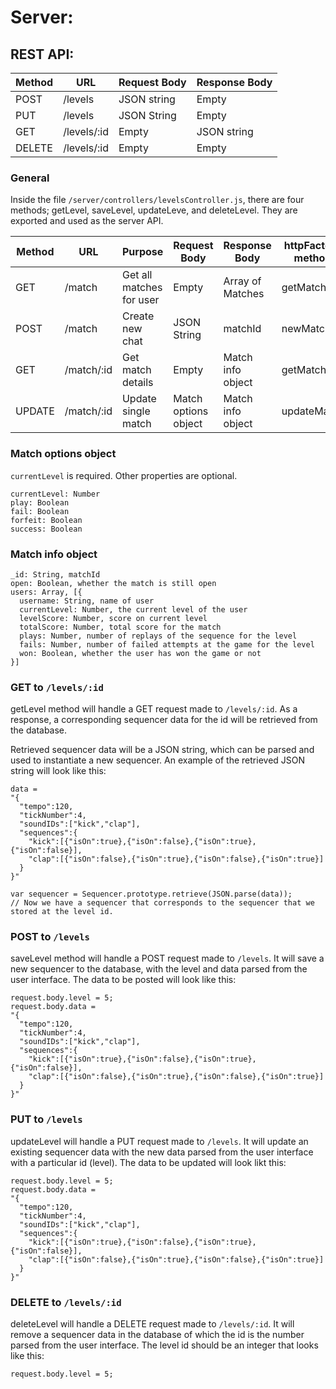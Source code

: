 Server:
=======

REST API:
---------

| Method | URL         | Request Body | Response Body |
|--------|-------------|--------------|---------------|
| POST   | /levels     | JSON string  | Empty         |
| PUT    | /levels     | JSON String  | Empty         |
| GET    | /levels/:id | Empty        | JSON string   |
| DELETE | /levels/:id | Empty        | Empty         |

### General
Inside the file `/server/controllers/levelsController.js`, there are four methods; getLevel, saveLevel, updateLeve, and deleteLevel. They are exported and used as the server API.

| Method | URL         | Purpose                  | Request Body         | Response Body     | httpFactory method |
|--------|-------------|--------------------------|----------------------|-------------------|--------------------|
| GET    | /match      | Get all matches for user | Empty                | Array of Matches  | getMatches         |
| POST   | /match      | Create new chat          | JSON String          | matchId           | newMatch           |
| GET    | /match/:id  | Get match details        | Empty                | Match info object | getMatch           |
| UPDATE | /match/:id  | Update single match      | Match options object | Match info object | updateMatch        |

### Match options object
`currentLevel` is required. Other properties are optional.

```
currentLevel: Number
play: Boolean
fail: Boolean
forfeit: Boolean
success: Boolean
```

### Match info object

```
_id: String, matchId
open: Boolean, whether the match is still open
users: Array, [{
  username: String, name of user
  currentLevel: Number, the current level of the user
  levelScore: Number, score on current level
  totalScore: Number, total score for the match
  plays: Number, number of replays of the sequence for the level
  fails: Number, number of failed attempts at the game for the level
  won: Boolean, whether the user has won the game or not
}]
```

### GET to `/levels/:id`
getLevel method will handle a GET request made to `/levels/:id`. As a response, a corresponding sequencer data for the id will be retrieved from the database.

Retrieved sequencer data will be a JSON string, which can be parsed and used to instantiate a new sequencer. An example of the retrieved JSON string will look like this:

```
data =
"{
  "tempo":120,
  "tickNumber":4,
  "soundIDs":["kick","clap"],
  "sequences":{
    "kick":[{"isOn":true},{"isOn":false},{"isOn":true},{"isOn":false}],
    "clap":[{"isOn":false},{"isOn":true},{"isOn":false},{"isOn":true}]
  }
}"

var sequencer = Sequencer.prototype.retrieve(JSON.parse(data));
// Now we have a sequencer that corresponds to the sequencer that we stored at the level id.
```

### POST to `/levels`
saveLevel method will handle a POST request made to `/levels`. It will save a new sequencer to the database, with the level and data parsed from the user interface. The data to be posted will look like this:
```
request.body.level = 5;
request.body.data =
"{
  "tempo":120,
  "tickNumber":4,
  "soundIDs":["kick","clap"],
  "sequences":{
    "kick":[{"isOn":true},{"isOn":false},{"isOn":true},{"isOn":false}],
    "clap":[{"isOn":false},{"isOn":true},{"isOn":false},{"isOn":true}]
  }
}"
```


### PUT to `/levels`
updateLevel will handle a PUT request made to `/levels`. It will update an existing sequencer data with the new data parsed from the user interface with a particular id (level). The data to be updated will look likt this:

```
request.body.level = 5;
request.body.data =
"{
  "tempo":120,
  "tickNumber":4,
  "soundIDs":["kick","clap"],
  "sequences":{
    "kick":[{"isOn":true},{"isOn":false},{"isOn":true},{"isOn":false}],
    "clap":[{"isOn":false},{"isOn":true},{"isOn":false},{"isOn":true}]
  }
}"
```

### DELETE to `/levels/:id`
deleteLevel will handle a DELETE request made to `/levels/:id`. It will remove a sequencer data in the database of which the id is the number parsed from the user interface. The level id should be an integer that looks like this:

```
request.body.level = 5;
```
